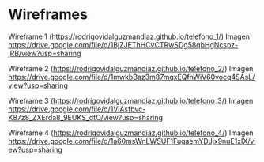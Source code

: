 # Wireframes

Wireframe 1 (https://rodrigovidalguzmandiaz.github.io/telefono_1/)
Imagen https://drive.google.com/file/d/1BjZJEThHCvCTRwSDg58qbHgNcspz-jRB/view?usp=sharing

Wireframe 2 (https://rodrigovidalguzmandiaz.github.io/telefono_2/)
Imagen https://drive.google.com/file/d/1mwkbBaz3m87mqxEQfnWiV60vocq4SAsL/view?usp=sharing

Wireframe 3 (https://rodrigovidalguzmandiaz.github.io/telefono_3/)
Imagen https://drive.google.com/file/d/1VlAsfbvc-K87z8_ZXErda8_9EUKS_dtO/view?usp=sharing

Wireframe 4 (https://rodrigovidalguzmandiaz.github.io/telefono_4/)
Imagen https://drive.google.com/file/d/1a60msWnLWSUF1FugaemYDJjx9nuE1xIX/view?usp=sharing
